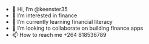 - 👋 Hi, I’m @keenster35
- 👀 I’m interested in finance
- 🌱 I’m currently learning financial literacy
- 💞️ I’m looking to collaborate on building finance apps
- 📫 How to reach me +264 818536789

<!---
keenster35/keenster35 is a ✨ special ✨ repository because its `README.md` (this file) appears on your GitHub profile.
You can click the Preview link to take a look at your changes.
--->
